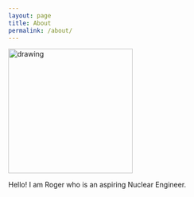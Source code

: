 ```yaml
---
layout: page
title: About
permalink: /about/
---
```


<img src="https://user-images.githubusercontent.com/84683814/125511397-d2716b23-1762-498f-aa2d-c8fb8f4c948e.JPG" alt="drawing" width="250"/>

Hello! I am Roger who is an aspiring Nuclear Engineer.
